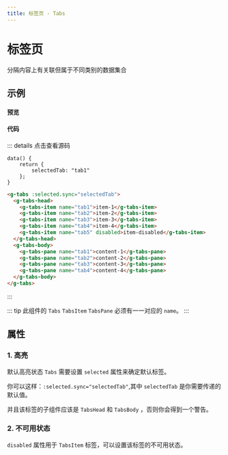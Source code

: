 ```yaml
---
title: 标签页 - Tabs
---
```


# 标签页

分隔内容上有关联但属于不同类别的数据集合

## 示例

#### 预览

<ClientOnly>
<tabs-demos></tabs-demos>
</ClientOnly>

#### 代码
::: details 点击查看源码

```vue
data() {
    return {
        selectedTab: "tab1"
    };
}
```

```html
<g-tabs :selected.sync="selectedTab">
  <g-tabs-head>
    <g-tabs-item name="tab1">item-1</g-tabs-item>
    <g-tabs-item name="tab2">item-2</g-tabs-item>
    <g-tabs-item name="tab3">item-3</g-tabs-item>
    <g-tabs-item name="tab4">item-4</g-tabs-item>
    <g-tabs-item name="tab5" disabled>item-disabled</g-tabs-item>
  </g-tabs-head>
  <g-tabs-body>
    <g-tabs-pane name="tab1">content-1</g-tabs-pane>
    <g-tabs-pane name="tab2">content-2</g-tabs-pane>
    <g-tabs-pane name="tab3">content-3</g-tabs-pane>
    <g-tabs-pane name="tab4">content-4</g-tabs-pane>
  </g-tabs-body>
</g-tabs>
```
:::

::: tip
此组件的 `Tabs` `TabsItem` `TabsPane` 必须有一一对应的 `name`。
:::

## 属性

### 1. 高亮

默认高亮状态 `Tabs` 需要设置 `selected` 属性来确定默认标签。

你可以这样：`:selected.sync="selectedTab"`,其中 `selectedTab` 是你需要传递的默认值。

并且该标签的子组件应该是 `TabsHead` 和 `TabsBody` ，否则你会得到一个警告。

### 2. 不可用状态

`disabled` 属性用于 `TabsItem` 标签，可以设置该标签的不可用状态。